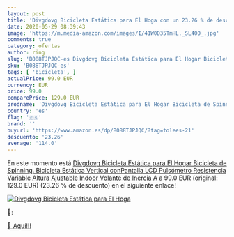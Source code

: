 ```yaml
---
layout: post
title: 'Divgdovg Bicicleta Estática para El Hoga con un 23.26 % de descuento'
date: 2020-05-29 08:39:43
image: 'https://m.media-amazon.com/images/I/41W0D35TmHL._SL400_.jpg'
comments: true
category: ofertas
author: ring
slug: 'B088TJPJQC-es Divgdovg Bicicleta Estática para El Hogar Bicicleta de...'
sku: 'B088TJPJQC-es'
tags: [ 'bicicleta', ]
actualPrice: 99.0 EUR
currency: EUR
price: 99.0
comparePrice: 129.0 EUR
prodname: 'Divgdovg Bicicleta Estática para El Hogar Bicicleta de Spinning. Bicicleta Estática Vertical conPantalla LCD  Pulsómetro  Resistencia Variable  Altura Ajustable  Indoor  Volante de Inercia A'
country: 'es'
flag: '🇪🇸'
brand: ''
buyurl: 'https://www.amazon.es/dp/B088TJPJQC/?tag=tolees-21'
descuento: '23.26'
average: '114.0'
---
```


En este momento está [Divgdovg Bicicleta Estática para El Hogar Bicicleta de Spinning. Bicicleta Estática Vertical conPantalla LCD  Pulsómetro  Resistencia Variable  Altura Ajustable  Indoor  Volante de Inercia A](https://www.amazon.es/dp/B088TJPJQC/?tag=tolees-21) a 99.0 EUR (original: 129.0 EUR) (23.26 %  de descuento) en el siguiente enlace!

[![Divgdovg Bicicleta Estática para El Hoga](https://m.media-amazon.com/images/I/41W0D35TmHL._SL400_.jpg)](https://www.amazon.es/dp/B088TJPJQC/?tag=tolees-21)

🔎:


[🛒 Aquí!!!](https://www.amazon.es/dp/B088TJPJQC/?tag=tolees-21)
